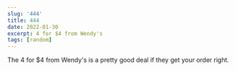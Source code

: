 ```yaml
---
slug: '444'
title: 444
date: 2022-01-30
excerpt: 4 for $4 from Wendy's
tags: [random]
---
```


The 4 for $4 from Wendy's is a pretty good deal if they get your order right.
